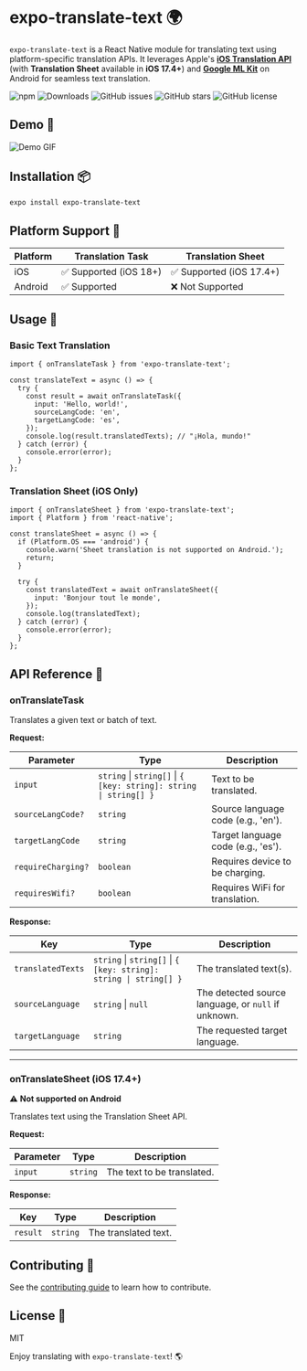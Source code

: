# expo-translate-text 🌍

`expo-translate-text` is a React Native module for translating text using platform-specific translation APIs. It leverages Apple's **[iOS Translation API](https://developer.apple.com/documentation/translation)** (with **Translation Sheet** available in **iOS 17.4+**) and **[Google ML Kit](https://developers.google.com/ml-kit/language/translation/overview)** on Android for seamless text translation.

![npm](https://img.shields.io/npm/v/expo-translate-text)
![Downloads](https://img.shields.io/npm/dm/expo-translate-text)
![GitHub issues](https://img.shields.io/github/issues/TomAtterton/expo-translate-text)
![GitHub stars](https://img.shields.io/github/stars/TomAtterton/expo-translate-text)
![GitHub license](https://img.shields.io/github/license/TomAtterton/expo-translate-text)


## Demo 💫

![Demo GIF](./resources/Translate_iOS.gif)


## Installation 📦


```sh
expo install expo-translate-text
```

## Platform Support 📱

| Platform  | Translation Task | Translation Sheet |
|-----------|----------------|------------------|
| iOS   | ✅ Supported (iOS 18+)   | ✅ Supported (iOS 17.4+) |
| Android   | ✅ Supported   | ❌ Not Supported |

## Usage 🚀

### Basic Text Translation

```tsx
import { onTranslateTask } from 'expo-translate-text';

const translateText = async () => {
  try {
    const result = await onTranslateTask({
      input: 'Hello, world!',
      sourceLangCode: 'en',
      targetLangCode: 'es',
    });
    console.log(result.translatedTexts); // "¡Hola, mundo!"
  } catch (error) {
    console.error(error);
  }
};
```

### Translation Sheet (iOS Only)


```tsx
import { onTranslateSheet } from 'expo-translate-text';
import { Platform } from 'react-native';

const translateSheet = async () => {
  if (Platform.OS === 'android') {
    console.warn('Sheet translation is not supported on Android.');
    return;
  }

  try {
    const translatedText = await onTranslateSheet({
      input: 'Bonjour tout le monde',
    });
    console.log(translatedText);
  } catch (error) {
    console.error(error);
  }
};
```

## API Reference 📖

### onTranslateTask
Translates a given text or batch of text.

**Request:**

| Parameter | Type | Description |
|-----------|------|-------------|
| `input` | `string` \| `string[]` \| `{ [key: string]: string \| string[] }` | Text to be translated. |
| `sourceLangCode?` | `string` | Source language code (e.g., 'en'). |
| `targetLangCode` | `string` | Target language code (e.g., 'es'). |
| `requireCharging?` | `boolean` | Requires device to be charging. |
| `requiresWifi?` | `boolean` | Requires WiFi for translation. |

**Response:**

Key              | Type                                                  | Description
--------------- | ----------------------------------------------------- | -------------
`translatedTexts` | `string` \| `string[]` \| `{ [key: string]: string \| string[] }` | The translated text(s).
`sourceLanguage` | `string` \| `null`                                   | The detected source language, or `null` if unknown.
`targetLanguage` | `string`                                             | The requested target language.

---

### onTranslateSheet (iOS 17.4+)

⚠️ **Not supported on Android**

Translates text using the Translation Sheet API.

**Request:**

| Parameter | Type | Description |
|-----------|------|-------------|
| `input` | `string` | The text to be translated. |

**Response:**

Key    | Type     | Description
------ | ------- | -------------
`result` | `string` | The translated text.

## Contributing 🙌

See the [contributing guide](CONTRIBUTING.md) to learn how to contribute.

## License 📜

MIT

Enjoy translating with `expo-translate-text`! 🌎
